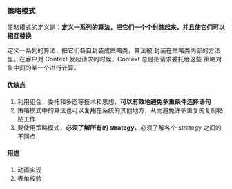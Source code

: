 ### 策略模式
策略模式的定义是：**定义一系列的算法，把它们一个个封装起来，并且使它们可以相互替换**

定义一系列的算法，把它们各自封装成策略类，算法被
封装在策略类内部的方法里。在客户对 Context 发起请求的时候，Context 总是把请求委托给这些
策略对象中间的某一个进行计算。



#### 优缺点
1. 利用组合、委托和多态等技术和思想，**可以有效地避免多重条件选择语句**
2. 策略模式中的算法也可以**复用**在系统的其他地方，从而避免许多重复的复制粘贴工作
3. 要使用策略模式，**必须了解所有的 strategy**，必须了解各个 strategy 之间的不同点

#### 用途
1. 动画实现
2. 表单校验


